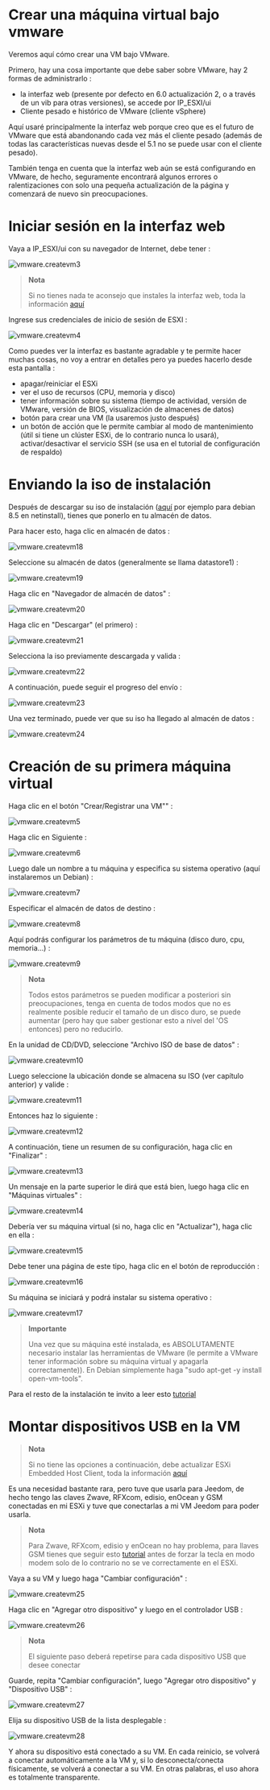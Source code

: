 # Crear una máquina virtual bajo vmware

Veremos aquí cómo crear una VM bajo VMware.

Primero, hay una cosa importante que debe saber sobre VMware, hay 2 formas de administrarlo :

-   la interfaz web (presente por defecto en 6.0 actualización 2, o a través de un vib para otras versiones), se accede por IP\_ESXI/ui
-   Cliente pesado e histórico de VMware (cliente vSphere)

Aquí usaré principalmente la interfaz web porque creo que es el futuro de VMware que está abandonando cada vez más el cliente pesado (además de todas las características nuevas desde el 5.1 no se puede usar con el cliente pesado).

También tenga en cuenta que la interfaz web aún se está configurando en VMware, de hecho, seguramente encontrará algunos errores o ralentizaciones con solo una pequeña actualización de la página y comenzará de nuevo sin preocupaciones.

# Iniciar sesión en la interfaz web

Vaya a IP\_ESXI/ui con su navegador de Internet, debe tener :

![vmware.createvm3](images/vmware.createvm3.PNG)

> **Nota**
>
> Si no tienes nada te aconsejo que instales la interfaz web, toda la información [aquí](https://doc.jeedom.com/es_ES/howtoadvance/vmware.trucs_et_astuces)

Ingrese sus credenciales de inicio de sesión de ESXI :

![vmware.createvm4](images/vmware.createvm4.PNG)

Como puedes ver la interfaz es bastante agradable y te permite hacer muchas cosas, no voy a entrar en detalles pero ya puedes hacerlo desde esta pantalla :

-   apagar/reiniciar el ESXi
-   ver el uso de recursos (CPU, memoria y disco)
-   tener información sobre su sistema (tiempo de actividad, versión de VMware, versión de BIOS, visualización de almacenes de datos)
-   botón para crear una VM (la usaremos justo después)
-   un botón de acción que le permite cambiar al modo de mantenimiento (útil si tiene un clúster ESXi, de lo contrario nunca lo usará), activar/desactivar el servicio SSH (se usa en el tutorial de configuración de respaldo)

# Enviando la iso de instalación

Después de descargar su iso de instalación ([aquí](http://cdimage.debian.org/debian-cd/10.4.0/amd64/iso-cd/debian-10.4.0-amd64-netinst.iso) por ejemplo para debian 8.5 en netinstall), tienes que ponerlo en tu almacén de datos.

Para hacer esto, haga clic en almacén de datos :

![vmware.createvm18](images/vmware.createvm18.PNG)

Seleccione su almacén de datos (generalmente se llama datastore1) :

![vmware.createvm19](images/vmware.createvm19.PNG)

Haga clic en "Navegador de almacén de datos" :

![vmware.createvm20](images/vmware.createvm20.PNG)

Haga clic en "Descargar" (el primero) :

![vmware.createvm21](images/vmware.createvm21.PNG)

Selecciona la iso previamente descargada y valida :

![vmware.createvm22](images/vmware.createvm22.PNG)

A continuación, puede seguir el progreso del envío :

![vmware.createvm23](images/vmware.createvm23.PNG)

Una vez terminado, puede ver que su iso ha llegado al almacén de datos :

![vmware.createvm24](images/vmware.createvm24.PNG)

# Creación de su primera máquina virtual

Haga clic en el botón "Crear/Registrar una VM"" :

![vmware.createvm5](images/vmware.createvm5.PNG)

Haga clic en Siguiente :

![vmware.createvm6](images/vmware.createvm6.PNG)

Luego dale un nombre a tu máquina y especifica su sistema operativo (aquí instalaremos un Debian) :

![vmware.createvm7](images/vmware.createvm7.PNG)

Especificar el almacén de datos de destino :

![vmware.createvm8](images/vmware.createvm8.PNG)

Aquí podrás configurar los parámetros de tu máquina (disco duro, cpu, memoria…​) :

![vmware.createvm9](images/vmware.createvm9.PNG)

> **Nota**
>
> Todos estos parámetros se pueden modificar a posteriori sin preocupaciones, tenga en cuenta de todos modos que no es realmente posible reducir el tamaño de un disco duro, se puede aumentar (pero hay que saber gestionar esto a nivel del 'OS entonces) pero no reducirlo.

En la unidad de CD/DVD, seleccione "Archivo ISO de base de datos" :

![vmware.createvm10](images/vmware.createvm10.PNG)

Luego seleccione la ubicación donde se almacena su ISO (ver capítulo anterior) y valide :

![vmware.createvm11](images/vmware.createvm11.PNG)

Entonces haz lo siguiente :

![vmware.createvm12](images/vmware.createvm12.PNG)

A continuación, tiene un resumen de su configuración, haga clic en "Finalizar" :

![vmware.createvm13](images/vmware.createvm13.PNG)

Un mensaje en la parte superior le dirá que está bien, luego haga clic en "Máquinas virtuales" :

![vmware.createvm14](images/vmware.createvm14.PNG)

Debería ver su máquina virtual (si no, haga clic en "Actualizar"), haga clic en ella :

![vmware.createvm15](images/vmware.createvm15.PNG)

Debe tener una página de este tipo, haga clic en el botón de reproducción :

![vmware.createvm16](images/vmware.createvm16.PNG)

Su máquina se iniciará y podrá instalar su sistema operativo :

![vmware.createvm17](images/vmware.createvm17.PNG)

> **Importante**
>
> Una vez que su máquina esté instalada, es ABSOLUTAMENTE necesario instalar las herramientas de VMware (le permite a VMware tener información sobre su máquina virtual y apagarla correctamente)). En Debian simplemente haga "sudo apt-get -y install open-vm-tools".

Para el resto de la instalación te invito a leer esto [tutorial](https://doc.jeedom.com/es_ES/howtoadvance/debian.installation)

# Montar dispositivos USB en la VM

> **Nota**
>
> Si no tiene las opciones a continuación, debe actualizar ESXi Embedded Host Client, toda la información [aquí](https://doc.jeedom.com/es_ES/howto/doc-howto-vmware.trucs_et_astuces.html)

Es una necesidad bastante rara, pero tuve que usarla para Jeedom, de hecho tengo las claves Zwave, RFXcom, edisio, enOcean y GSM conectadas en mi ESXi y tuve que conectarlas a mi VM Jeedom para poder usarla.

> **Nota**
>
> Para Zwave, RFXcom, edisio y enOcean no hay problema, para llaves GSM tienes que seguir esto [tutorial](https://doc.jeedom.com/es_ES/howtoadvance/gsm.huawei_mode_modem) antes de forzar la tecla en modo modem solo de lo contrario no se ve correctamente en el ESXi.

Vaya a su VM y luego haga "Cambiar configuración" :

![vmware.createvm25](images/vmware.createvm25.PNG)

Haga clic en "Agregar otro dispositivo" y luego en el controlador USB :

![vmware.createvm26](images/vmware.createvm26.PNG)

> **Nota**
>
> El siguiente paso deberá repetirse para cada dispositivo USB que desee conectar

Guarde, repita "Cambiar configuración", luego "Agregar otro dispositivo" y "Dispositivo USB" :

![vmware.createvm27](images/vmware.createvm27.PNG)

Elija su dispositivo USB de la lista desplegable :

![vmware.createvm28](images/vmware.createvm28.PNG)

Y ahora su dispositivo está conectado a su VM. En cada reinicio, se volverá a conectar automáticamente a la VM y, si lo desconecta/conecta físicamente, se volverá a conectar a su VM. En otras palabras, el uso ahora es totalmente transparente.
